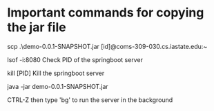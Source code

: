 # Important commands for copying the jar file
 
 scp .\demo-0.0.1-SNAPSHOT.jar [id]@coms-309-030.cs.iastate.edu:~

 lsof -i:8080  Check PID of the springboot server

 kill [PID]   Kill the springboot server

 java -jar demo-0.0.1-SNAPSHOT.jar

 CTRL-Z   then type 'bg'  to run the server in the background


